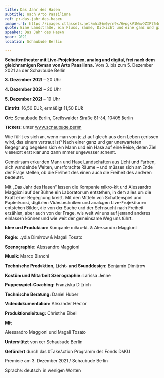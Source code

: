 ```yaml
---
title: Das Jahr des Hasen
subtitle: nach Arto Paasilinna
ref: pr-das-jahr-des-hasen
image-url: https://images.ctfassets.net/mhi86m0yrn9x/6vpgkV1WmvDZIP754nrGf9/2d90cf50765bb6799f1f083939e105af/Das_Jahr_des_Hasen_small.jpeg
quote: Eine Landstraße, ein Fluss, Bäume, Dickicht und eine ganz und gar unerwartete Begegnung. 
speaker: Das Jahr des Hasen
year: 2021
location: Schaubude Berlin

---
```


**Schattentheater mit Live-Projektionen, analog und digital, frei nach dem gleichnamigen Roman von Arto Paasilinna.**
Vom 3. bis zum 5. Dezember 2021 an der Schaubude Berlin

**3. Dezember 2021** – 20 Uhr

**4. Dezember 2021** – 20 Uhr

**5. Dezember 2021** – 19 Uhr

**Eintritt:** 16,50 EUR, ermäßigt 11,50 EUR

**Ort:** Schaubude Berlin, Greifswalder Straße 81-84, 10405 Berlin

**Tickets:** unter www.schaubude.berlin



Wie fühlt es sich an, wenn man von jetzt auf gleich aus dem Leben gerissen wird, das einem vertraut ist? Nach einer ganz und gar unerwarteten Begegnung begeben sich ein Mann und ein Hase auf eine Reise, deren Ziel vielleicht erst klar und dann immer ungewisser scheint. 

Gemeinsam erkunden Mann und Hase Landschaften aus Licht und Farben, sich wandelnde Welten, unerforschte Räume – und müssen sich am Ende der Frage stellen, ob die Freiheit des einen auch die Freiheit des anderen bedeutet.

Mit „Das Jahr des Hasen“ lassen die Kompanie mikro-kit und Alessandro Maggioni auf der Bühne ein Laboratorium entstehen, in dem alles um die Kraft einer Begegnung kreist. Mit den Mitteln von Schattenspiel und Papierkunst, digitalen Videotechniken und analogen Live-Projektionen entstehen Bilder, die von der Suche und der Sehnsucht nach Freiheit erzählen, aber auch von der Frage, wie weit wir uns auf jemand anderes einlassen können und wie weit der gemeinsame Weg uns führt.


**Idee und Produktion:** Kompanie mikro-kit & Alessandro Maggioni 

**Regie:** Lydia Dimitrow & Magali Tosato 

**Szenographie:** Alessandro Maggioni 

**Musik:** Marco Bianchi 

**Technische Produktion, Licht- und Sounddesign:** Benjamin Dimitrow 

**Kostüm und Mitarbeit Szenographie:** Larissa Jenne 

**Puppenspiel-Coaching:** Franziska Dittrich 

**Technische Beratung:** Daniel Huber

**Videodokumentation:** Alexander Hector

**Produktionsleitung:** Christine Elbel 

**Mit**

Alessandro Maggioni und Magali Tosato

**Unterstützt** von der Schaubude Berlin 

**Gefördert** durch das #TakeAction Programm des Fonds DAKU	



Premiere am 3. Dezember 2021 / Schaubude Berlin

Sprache: deutsch, in wenigen Worten
